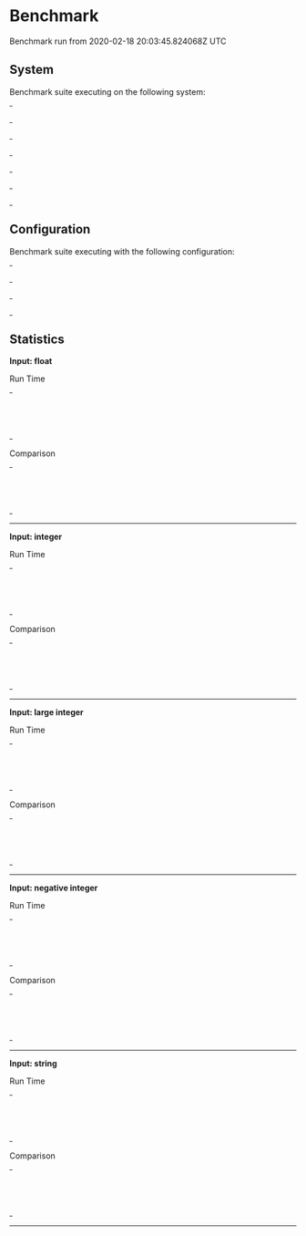 # Benchmark

Benchmark run from 2020-02-18 20:03:45.824068Z UTC

## System

Benchmark suite executing on the following system:

<table style="width: 1%">
  <tr>
    <th style="width: 1%; white-space: nowrap">Operating System</th>
    <td>macOS</td>
  </tr><tr>
    <th style="white-space: nowrap">CPU Information</th>
    <td style="white-space: nowrap">Intel(R) Core(TM) i9-9880H CPU @ 2.30GHz</td>
  </tr><tr>
    <th style="white-space: nowrap">Number of Available Cores</th>
    <td style="white-space: nowrap">16</td>
  </tr><tr>
    <th style="white-space: nowrap">Available Memory</th>
    <td style="white-space: nowrap">32 GB</td>
  </tr><tr>
    <th style="white-space: nowrap">Elixir Version</th>
    <td style="white-space: nowrap">1.7.4</td>
  </tr><tr>
    <th style="white-space: nowrap">Erlang Version</th>
    <td style="white-space: nowrap">22.0</td>
  </tr>
</table>

## Configuration

Benchmark suite executing with the following configuration:

<table style="width: 1%">
  <tr>
    <th style="width: 1%">:time</th>
    <td style="white-space: nowrap">5 s</td>
  </tr><tr>
    <th>:parallel</th>
    <td style="white-space: nowrap">1</td>
  </tr><tr>
    <th>:warmup</th>
    <td style="white-space: nowrap">2 s</td>
  </tr>
</table>

## Statistics




__Input: float__

Run Time
<table style="width: 1%">
  <tr>
    <th>Name</th>
    <th style="text-align: right">IPS</th>
    <th style="text-align: right">Average</th>
    <th style="text-align: right">Devitation</th>
    <th style="text-align: right">Median</th>
    <th style="text-align: right">99th&nbsp;%</th>
  </tr>
  <tr>
    <td style="white-space: nowrap">Hound</td>
    <td style="white-space: nowrap; text-align: right">1.00</td>
    <td style="white-space: nowrap; text-align: right">1.00 s</td>
    <td style="white-space: nowrap; text-align: right">±12.78%</td>
    <td style="white-space: nowrap; text-align: right">0.97 s</td>
    <td style="white-space: nowrap; text-align: right">1.18 s</td>
  </tr>
  <tr>
    <td style="white-space: nowrap">Wallaby</td>
    <td style="white-space: nowrap; text-align: right">0.76</td>
    <td style="white-space: nowrap; text-align: right">1.31 s</td>
    <td style="white-space: nowrap; text-align: right">±20.23%</td>
    <td style="white-space: nowrap; text-align: right">1.20 s</td>
    <td style="white-space: nowrap; text-align: right">1.60 s</td>
  </tr>
</table>

Comparison
<table style="width: 1%">
  <tr>
    <th>Name</th>
    <th style="text-align: right">IPS</th>
    <th style="text-align: right">Slower</th>
  <tr>
    <td style="white-space: nowrap">Hound</td>
    <td style="white-space: nowrap;text-align: right">1.00</td>
    <td>&nbsp;</td>
  </tr>
  <tr>
    <td style="white-space: nowrap">Wallaby</td>
    <td style="white-space: nowrap; text-align: right">0.76</td>
    <td style="white-space: nowrap; text-align: right">1.31x</td>
  </tr>
</table>


<hr/>


__Input: integer__

Run Time
<table style="width: 1%">
  <tr>
    <th>Name</th>
    <th style="text-align: right">IPS</th>
    <th style="text-align: right">Average</th>
    <th style="text-align: right">Devitation</th>
    <th style="text-align: right">Median</th>
    <th style="text-align: right">99th&nbsp;%</th>
  </tr>
  <tr>
    <td style="white-space: nowrap">Hound</td>
    <td style="white-space: nowrap; text-align: right">1.08</td>
    <td style="white-space: nowrap; text-align: right">0.93 s</td>
    <td style="white-space: nowrap; text-align: right">±17.51%</td>
    <td style="white-space: nowrap; text-align: right">0.89 s</td>
    <td style="white-space: nowrap; text-align: right">1.15 s</td>
  </tr>
  <tr>
    <td style="white-space: nowrap">Wallaby</td>
    <td style="white-space: nowrap; text-align: right">0.83</td>
    <td style="white-space: nowrap; text-align: right">1.20 s</td>
    <td style="white-space: nowrap; text-align: right">±16.63%</td>
    <td style="white-space: nowrap; text-align: right">1.26 s</td>
    <td style="white-space: nowrap; text-align: right">1.37 s</td>
  </tr>
</table>

Comparison
<table style="width: 1%">
  <tr>
    <th>Name</th>
    <th style="text-align: right">IPS</th>
    <th style="text-align: right">Slower</th>
  <tr>
    <td style="white-space: nowrap">Hound</td>
    <td style="white-space: nowrap;text-align: right">1.08</td>
    <td>&nbsp;</td>
  </tr>
  <tr>
    <td style="white-space: nowrap">Wallaby</td>
    <td style="white-space: nowrap; text-align: right">0.83</td>
    <td style="white-space: nowrap; text-align: right">1.29x</td>
  </tr>
</table>


<hr/>


__Input: large integer__

Run Time
<table style="width: 1%">
  <tr>
    <th>Name</th>
    <th style="text-align: right">IPS</th>
    <th style="text-align: right">Average</th>
    <th style="text-align: right">Devitation</th>
    <th style="text-align: right">Median</th>
    <th style="text-align: right">99th&nbsp;%</th>
  </tr>
  <tr>
    <td style="white-space: nowrap">Wallaby</td>
    <td style="white-space: nowrap; text-align: right">1.20</td>
    <td style="white-space: nowrap; text-align: right">835.72 ms</td>
    <td style="white-space: nowrap; text-align: right">±12.85%</td>
    <td style="white-space: nowrap; text-align: right">814.22 ms</td>
    <td style="white-space: nowrap; text-align: right">1046.81 ms</td>
  </tr>
  <tr>
    <td style="white-space: nowrap">Hound</td>
    <td style="white-space: nowrap; text-align: right">1.07</td>
    <td style="white-space: nowrap; text-align: right">932.99 ms</td>
    <td style="white-space: nowrap; text-align: right">±10.77%</td>
    <td style="white-space: nowrap; text-align: right">876.39 ms</td>
    <td style="white-space: nowrap; text-align: right">1066.76 ms</td>
  </tr>
</table>

Comparison
<table style="width: 1%">
  <tr>
    <th>Name</th>
    <th style="text-align: right">IPS</th>
    <th style="text-align: right">Slower</th>
  <tr>
    <td style="white-space: nowrap">Wallaby</td>
    <td style="white-space: nowrap;text-align: right">1.20</td>
    <td>&nbsp;</td>
  </tr>
  <tr>
    <td style="white-space: nowrap">Hound</td>
    <td style="white-space: nowrap; text-align: right">1.07</td>
    <td style="white-space: nowrap; text-align: right">1.12x</td>
  </tr>
</table>


<hr/>


__Input: negative integer__

Run Time
<table style="width: 1%">
  <tr>
    <th>Name</th>
    <th style="text-align: right">IPS</th>
    <th style="text-align: right">Average</th>
    <th style="text-align: right">Devitation</th>
    <th style="text-align: right">Median</th>
    <th style="text-align: right">99th&nbsp;%</th>
  </tr>
  <tr>
    <td style="white-space: nowrap">Hound</td>
    <td style="white-space: nowrap; text-align: right">1.13</td>
    <td style="white-space: nowrap; text-align: right">0.89 s</td>
    <td style="white-space: nowrap; text-align: right">±10.44%</td>
    <td style="white-space: nowrap; text-align: right">0.87 s</td>
    <td style="white-space: nowrap; text-align: right">1.04 s</td>
  </tr>
  <tr>
    <td style="white-space: nowrap">Wallaby</td>
    <td style="white-space: nowrap; text-align: right">0.82</td>
    <td style="white-space: nowrap; text-align: right">1.22 s</td>
    <td style="white-space: nowrap; text-align: right">±12.97%</td>
    <td style="white-space: nowrap; text-align: right">1.14 s</td>
    <td style="white-space: nowrap; text-align: right">1.50 s</td>
  </tr>
</table>

Comparison
<table style="width: 1%">
  <tr>
    <th>Name</th>
    <th style="text-align: right">IPS</th>
    <th style="text-align: right">Slower</th>
  <tr>
    <td style="white-space: nowrap">Hound</td>
    <td style="white-space: nowrap;text-align: right">1.13</td>
    <td>&nbsp;</td>
  </tr>
  <tr>
    <td style="white-space: nowrap">Wallaby</td>
    <td style="white-space: nowrap; text-align: right">0.82</td>
    <td style="white-space: nowrap; text-align: right">1.37x</td>
  </tr>
</table>


<hr/>


__Input: string__

Run Time
<table style="width: 1%">
  <tr>
    <th>Name</th>
    <th style="text-align: right">IPS</th>
    <th style="text-align: right">Average</th>
    <th style="text-align: right">Devitation</th>
    <th style="text-align: right">Median</th>
    <th style="text-align: right">99th&nbsp;%</th>
  </tr>
  <tr>
    <td style="white-space: nowrap">Wallaby</td>
    <td style="white-space: nowrap; text-align: right">0.82</td>
    <td style="white-space: nowrap; text-align: right">1.21 s</td>
    <td style="white-space: nowrap; text-align: right">±13.67%</td>
    <td style="white-space: nowrap; text-align: right">1.18 s</td>
    <td style="white-space: nowrap; text-align: right">1.46 s</td>
  </tr>
  <tr>
    <td style="white-space: nowrap">Hound</td>
    <td style="white-space: nowrap; text-align: right">0.79</td>
    <td style="white-space: nowrap; text-align: right">1.26 s</td>
    <td style="white-space: nowrap; text-align: right">±7.31%</td>
    <td style="white-space: nowrap; text-align: right">1.27 s</td>
    <td style="white-space: nowrap; text-align: right">1.36 s</td>
  </tr>
</table>

Comparison
<table style="width: 1%">
  <tr>
    <th>Name</th>
    <th style="text-align: right">IPS</th>
    <th style="text-align: right">Slower</th>
  <tr>
    <td style="white-space: nowrap">Wallaby</td>
    <td style="white-space: nowrap;text-align: right">0.82</td>
    <td>&nbsp;</td>
  </tr>
  <tr>
    <td style="white-space: nowrap">Hound</td>
    <td style="white-space: nowrap; text-align: right">0.79</td>
    <td style="white-space: nowrap; text-align: right">1.04x</td>
  </tr>
</table>


<hr/>

